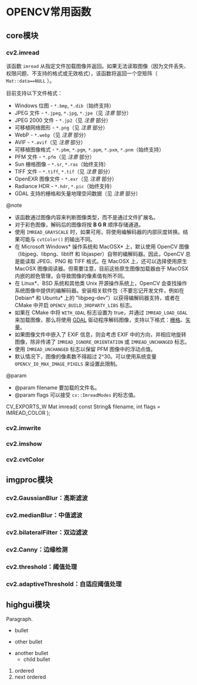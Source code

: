 # OPENCV常用函数



## core模块

    
### cv2.imread

该函数 `imread` 从指定文件加载图像并返回。如果无法读取图像（因为文件丢失、权限问题、不支持的格式或无效格式），该函数将返回一个空矩阵（ `Mat::data==NULL` ）。

目前支持以下文件格式：

-   Windows 位图 - `*.bmp`, `*.dib`（始终支持）
-   JPEG 文件 - `*.jpeg`, `*.jpg`, `*.jpe`（见 *注意* 部分）
-   JPEG 2000 文件 - `*.jp2`（见 *注意* 部分）
-   可移植网络图形 - `*.png`（见 *注意* 部分）
-   WebP - `*.webp`（见 *注意* 部分）
-   AVIF - `*.avif`（见 *注意* 部分）
-   可移植图像格式 - `*.pbm`, `*.pgm`, `*.ppm`, `*.pxm`, `*.pnm`（始终支持）
-   PFM 文件 - `*.pfm`（见 *注意* 部分）
-   Sun 栅格图像 - `*.sr`, `*.ras`（始终支持）
-   TIFF 文件 - `*.tiff`, `*.tif`（见 *注意* 部分）
-   OpenEXR 图像文件 - `*.exr`（见 *注意* 部分）
-   Radiance HDR - `*.hdr`, `*.pic`（始终支持）
-   GDAL 支持的栅格和矢量地理空间数据（见 *注意* 部分）

@note
-   该函数通过图像内容来判断图像类型，而不是通过文件扩展名。
-   对于彩色图像，解码后的图像将按 **B G R** 顺序存储通道。
-   使用 `IMREAD_GRAYSCALE` 时，如果可用，将使用编解码器的内部灰度转换。结果可能与 `cvtColor()` 的输出不同。
-   在 Microsoft Windows\* 操作系统和 MacOSX\* 上，默认使用 OpenCV 图像（libjpeg、libpng、libtiff 和 libjasper）自带的编解码器。因此，OpenCV 总是能读取 JPEG、PNG 和 TIFF 格式。在 MacOSX 上，还可以选择使用原生 MacOSX 图像阅读器。但需要注意，目前这些原生图像加载器由于 MacOSX 内嵌的颜色管理，会导致图像的像素值有所不同。
-   在 Linux\*、BSD 系统和其他类 Unix 开源操作系统上，OpenCV 会查找操作系统图像中提供的编解码器。安装相关软件包（不要忘记开发文件，例如在 Debian\* 和 Ubuntu\* 上的 "libjpeg-dev"）以获得编解码器支持，或者在 CMake 中开启 `OPENCV_BUILD_3RDPARTY_LIBS` 标志。
-   如果在 CMake 中将 `WITH_GDAL` 标志设置为 true，并通过 `IMREAD_LOAD_GDAL` 来加载图像，那么将使用 [GDAL](http://www.gdal.org) 驱动程序解码图像，支持以下格式：[栅格](http://www.gdal.org/formats_list.html)、[矢量](http://www.gdal.org/ogr_formats.html)。
-   如果图像文件中嵌入了 EXIF 信息，则会考虑 EXIF 中的方向，并相应地旋转图像，除非传递了 `IMREAD_IGNORE_ORIENTATION` 或 `IMREAD_UNCHANGED` 标志。
-   使用 `IMREAD_UNCHANGED` 标志以保留 PFM 图像中的浮动点值。
-   默认情况下，图像的像素数不得超过 2^30。可以使用系统变量 `OPENCV_IO_MAX_IMAGE_PIXELS` 来设置此限制。

@param
-   @param filename 要加载的文件名。
-   @param flags 可以接受 `cv::ImreadModes` 的标志值。
 
CV_EXPORTS_W Mat imread( const String& filename, int flags = IMREAD_COLOR );
 
### cv2.imwrite
### cv2.imshow
### cv2.cvtColor
 


## imgproc模块
### cv2.GaussianBlur：高斯滤波
### cv2.medianBlur：中值滤波
### cv2.bilateralFilter：双边滤波
### cv2.Canny：边缘检测
### cv2.threshold：阈值处理
### cv2.adaptiveThreshold：自适应阈值处理

## highgui模块
Paragraph.

- bullet
+ other bullet
* another bullet
    * child bullet

1. ordered
2. next ordered
